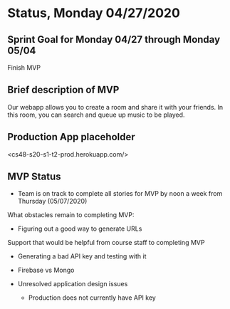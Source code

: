 # Status, Monday 04/27/2020

## Sprint Goal for Monday 04/27 through Monday 05/04

Finish MVP

## Brief description of MVP

Our webapp allows you to create a room and share it with your friends. 
In this room, you can search and queue up music to be played.

## Production App placeholder

<cs48-s20-s1-t2-prod.herokuapp.com/>



## MVP Status

* Team is on track to complete all stories for MVP by noon a week from Thursday (05/07/2020)


What obstacles remain to completing MVP:
* Figuring out a good way to generate URLs

Support that would be helpful from course staff to completing MVP
* Generating a bad API key and testing with it
* Firebase vs Mongo


* Unresolved application design issues
  * Production does not currently have API key
